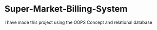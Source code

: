 # Super-Market-Billing-System
I have made this project using the OOPS Concept and relational database 
